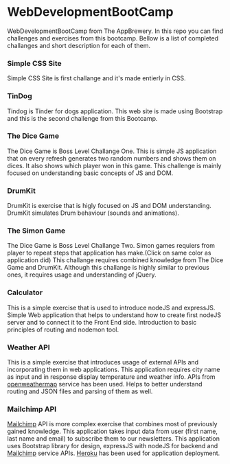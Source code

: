 # WebDevelopmentBootCamp
WebDevelopmentBootCamp from The AppBrewery. In this repo you can find challenges and exercises from this bootcamp. Bellow is a list of completed challanges and short description for each of them.

### Simple CSS Site
Simple CSS Site is first challange and it's made entierly in CSS.

### TinDog 
Tindog is Tinder for dogs application. This web site is made using Bootstrap and this is the second challenge from this Bootcamp.

### The Dice Game
The Dice Game is Boss Level Challange One. This is simple JS application that on every refresh generates two random numbers and shows them on dices. It also shows which player won in this game. This challenge is mainly focused on understanding basic concepts of JS and DOM.

### DrumKit
DrumKit is exercise that is higly focused on JS and DOM understanding. DrumKit simulates Drum behaviour (sounds and animations).

### The Simon Game
The Dice Game is Boss Level Challange Two. Simon games requiers from player to repeat steps that application has make.(Click on same color as application did) This challange requires combined knowledge from The Dice Game and DrumKit. Although this challange is highly similar to previous ones, it requires usage and understanding of jQuery.

### Calculator
This is a simple exercise that is used to introduce nodeJS and expressJS. Simple Web application that helps to understand how to create first nodeJS server and to connect it to the Front End side. Introduction to basic principles of routing and nodemon tool.

### Weather API
This is a simple exercise that introduces usage of external APIs and incorporating them in web applications. This application requires city name as input and in response display temperature and weather info. APIs from [openweathermap](https://openweathermap.org/) service has been used. Helps to better understand routing and JSON files and parsing of them as well.

### Mailchimp API
[Mailchimp](https://mailchimp.com/) API is more complex exercise that combines most of previously gained knowledge. This application takes input data from user (first name, last name and email) to subscribe them to our newsletters. This application uses Bootstrap library for design, expressJS with nodeJS for backend and [Mailchimp](https://mailchimp.com/) service APIs. [Heroku](https://www.heroku.com/) has been used for application deployment.
